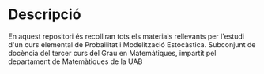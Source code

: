 # Descripció
En aquest repositori és recolliran tots els materials rellevants per l'estudi d'un curs elemental de Probailitat i Modelització Estocàstica. Subconjunt de docència del tercer curs del Grau en Matemàtiques, impartit pel departament de Matemàtiques de la UAB
